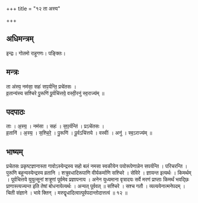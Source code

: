 +++
title = "१२ ता अस्य"

+++
## अधिमन्त्रम्
इन्द्रः। गोतमो राहूगणः। पङ्क्तिः।

## मन्त्रः
ता अ॑स्य॒ नम॑सा॒ सहः॑ सप॒र्यन्ति॒ प्रचे॑तसः ।  
व्र॒तान्य॑स्य सश्चिरे पु॒रूणि॑ पू॒र्वचि॑त्तये॒ वस्वी॒रनु॑ स्व॒राज्य॑म् ॥

## पदपाठः
ताः । अ॒स्य॒ । नम॑सा । सहः॑ । स॒प॒र्यन्ति॑ । प्रऽचे॑तसः ।  
व्र॒तानि॑ । अ॒स्य॒ । स॒श्चि॒रे॒ । पु॒रूणि॑ । पू॒र्वऽचि॑त्तये । वस्वीः॑ । अनु॑ । स्व॒ऽराज्य॑म् ॥

## भाष्यम्
प्रचेतसः प्रकृष्टज्ञानास्ता गावोऽस्येन्द्रस्य सहो बलं नमसा स्वकीयेन पयोरूपेणान्नेन सपर्यन्ति । परिचरन्ति । पुरूणि बहून्यस्येन्द्रस्य व्रतानि । शत्रुवधादिरूपाणि वीर्यकर्माणि सश्चिरे । सेविरे । ज्ञायन्त इत्यर्थः । किमर्थम् । पूर्वचित्तये युयुत्सूनां शत्रूणां पूर्वमेव प्रज्ञापनाय । अनेन युध्यमाना वृत्रादयः सर्वे मरणं प्राप्ताः किमर्थं भवद्छिः प्राणास्त्यज्यन्त इति तेषां बोधनायेत्यर्थः । अन्यत् पूर्ववत् ॥ सश्चिरे । सश्च गतौ । व्यत्ययेनात्मनेपदम् । चिती संज्ञाने । भावे क्तिन् । मरुद्वृधादित्वात्पूर्वपदान्तोदात्तत्वं ॥ १२ ॥